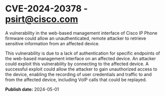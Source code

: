 # CVE-2024-20378 - psirt@cisco.com

A vulnerability in the web-based management interface of Cisco IP Phone firmware could allow an unauthenticated, remote attacker to retrieve sensitive information from an affected device.  
 This vulnerability is due to a lack of authentication for specific endpoints of the web-based management interface on an affected device. An attacker could exploit this vulnerability by connecting to the affected device. A successful exploit could allow the attacker to gain unauthorized access to the device, enabling the recording of user credentials and traffic to and from the affected device, including VoIP calls that could be replayed.

**Publish date:** 2024-05-01
